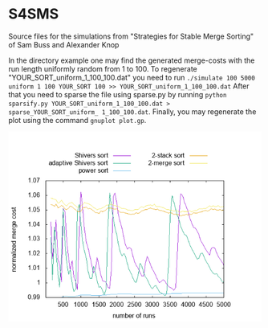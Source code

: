 # S4SMS
Source files for the simulations from "Strategies for Stable Merge Sorting" of
Sam Buss and Alexander Knop

In the directory example one may find the generated merge-costs with the run
length uniformly random from 1 to 100. To regenerate
"YOUR_SORT_uniform_1_100_100.dat" you need to run
``./simulate 100 5000 uniform 1 100 YOUR_SORT 100 >> YOUR_SORT_uniform_1_100_100.dat``
After that you need to sparse the file using sparse.py by running
``python sparsify.py YOUR_SORT_uniform_1_100_100.dat > sparse_YOUR_SORT_uniform_
1_100_100.dat``. Finally, you may regenerate the plot using the command
``gnuplot plot.gp``.

!["Uniform distribution form 1 to 100"](https://github.com/aaknop/S4SMS/raw/master/example/uniform.png)
